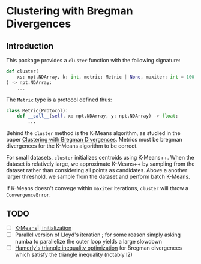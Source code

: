 # Clustering with Bregman Divergences

## Introduction

This package provides a `cluster` function with the following signature:
```python
def cluster(
    xs: npt.NDArray, k: int, metric: Metric | None, maxiter: int = 100
) -> npt.NDArray:
    ...
```

The `Metric` type is a protocol defined thus:
```python
class Metric(Protocol):
    def __call__(self, x: npt.NDArray, y: npt.NDArray) -> float:
        ...
```

Behind the `cluster` method is the K-Means algorithm, as studied in the paper [Clustering with Bregman Divergences](https://www.jmlr.org/papers/volume6/banerjee05b/banerjee05b.pdf). Metrics must be bregman divergences for the K-Means algorithm to be correct.

For small datasets, `cluster` initializes centroids using K-Means++. When the dataset is relatively large, we approximate K-Means++ by sampling from the dataset rather than considering all points as candidates. Above a another larger threshold, we sample from the dataset and perform batch K-Means.

If K-Means doesn't convege within `maxiter` iterations, `cluster` will throw a `ConvergenceError`.

## TODO

- [ ] [K-Means|| initialization](https://www.ccs.neu.edu/home/radivojac/classes/2021fallcs6220/hamerly_bookchapter_2014.pdf)
- [ ] Parallel version of Lloyd's iteration ; for some reason simply asking numba to parallelize the outer loop yields a large slowdown
- [ ] [Hamerly's triangle inequality optimization](https://www.ccs.neu.edu/home/radivojac/classes/2021fallcs6220/hamerly_bookchapter_2014.pdf) for Bregman divergences which satisfy the triangle inequality (notably l2)
